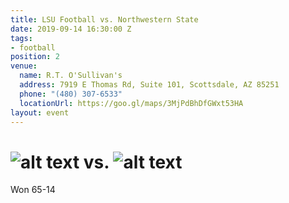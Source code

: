 ```yaml
---
title: LSU Football vs. Northwestern State
date: 2019-09-14 16:30:00 Z
tags:
- football
position: 2
venue:
  name: R.T. O'Sullivan's
  address: 7919 E Thomas Rd, Suite 101, Scottsdale, AZ 85251
  phone: "(480) 307-6533"
  locationUrl: https://goo.gl/maps/3MjPdBhDfGWxt53HA
layout: event
---
```


# ![alt text](https://lsu-phoenix-alumni.github.io/assets/img/NWDemons.png "Northwestern State Demons") vs. ![alt text](https://lsu-phoenix-alumni.github.io/assets/img/LSUTigers.png "LSU Fighting Tigers")  
Won 65-14